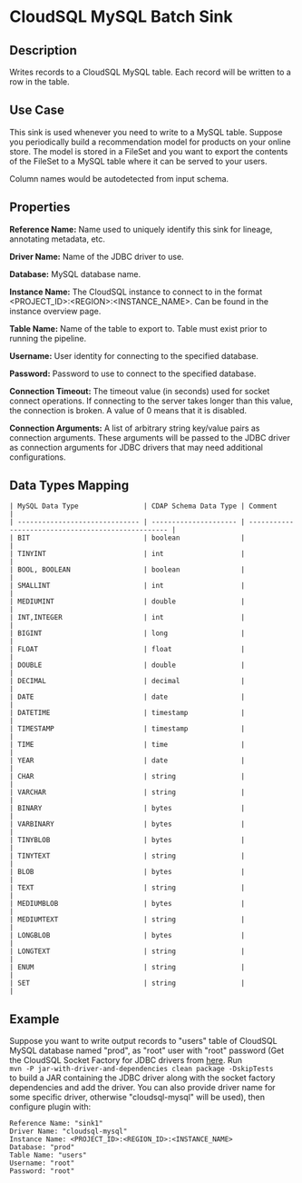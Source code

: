 # CloudSQL MySQL Batch Sink


Description
-----------
Writes records to a CloudSQL MySQL table. Each record will be written to a row in the table.


Use Case
--------
This sink is used whenever you need to write to a MySQL table.
Suppose you periodically build a recommendation model for products on your online store.
The model is stored in a FileSet and you want to export the contents
of the FileSet to a MySQL table where it can be served to your users.

Column names would be autodetected from input schema.

Properties
----------
**Reference Name:** Name used to uniquely identify this sink for lineage, annotating metadata, etc.

**Driver Name:** Name of the JDBC driver to use.

**Database:** MySQL database name.

**Instance Name:** The CloudSQL instance to connect to in the format <PROJECT_ID>:\<REGION>:<INSTANCE_NAME>. 
Can be found in the instance overview page.

**Table Name:** Name of the table to export to. Table must exist prior to running the pipeline.

**Username:** User identity for connecting to the specified database.

**Password:** Password to use to connect to the specified database.

**Connection Timeout:** The timeout value (in seconds) used for socket connect operations. If connecting to the server 
takes longer than this value, the connection is broken. A value of 0 means that it is disabled.

**Connection Arguments:** A list of arbitrary string key/value pairs as connection arguments. These arguments
will be passed to the JDBC driver as connection arguments for JDBC drivers that may need additional configurations.


Data Types Mapping
----------

    | MySQL Data Type                | CDAP Schema Data Type | Comment                                            |
    | ------------------------------ | --------------------- | -------------------------------------------------- |
    | BIT                            | boolean               |                                                    |
    | TINYINT                        | int                   |                                                    |
    | BOOL, BOOLEAN                  | boolean               |                                                    |
    | SMALLINT                       | int                   |                                                    |
    | MEDIUMINT                      | double                |                                                    |
    | INT,INTEGER                    | int                   |                                                    |
    | BIGINT                         | long                  |                                                    |
    | FLOAT                          | float                 |                                                    |
    | DOUBLE                         | double                |                                                    |
    | DECIMAL                        | decimal               |                                                    |
    | DATE                           | date                  |                                                    |
    | DATETIME                       | timestamp             |                                                    |
    | TIMESTAMP                      | timestamp             |                                                    |
    | TIME                           | time                  |                                                    |
    | YEAR                           | date                  |                                                    |
    | CHAR                           | string                |                                                    |
    | VARCHAR                        | string                |                                                    |
    | BINARY                         | bytes                 |                                                    |
    | VARBINARY                      | bytes                 |                                                    |
    | TINYBLOB                       | bytes                 |                                                    |
    | TINYTEXT                       | string                |                                                    |
    | BLOB                           | bytes                 |                                                    |
    | TEXT                           | string                |                                                    |
    | MEDIUMBLOB                     | bytes                 |                                                    |
    | MEDIUMTEXT                     | string                |                                                    |
    | LONGBLOB                       | bytes                 |                                                    |
    | LONGTEXT                       | string                |                                                    |
    | ENUM                           | string                |                                                    |
    | SET                            | string                |                                                    |


Example
-------
Suppose you want to write output records to "users" table of CloudSQL MySQL database named "prod", as "root" user with "root" password (Get the 
CloudSQL Socket Factory for JDBC drivers from [here](https://github.com/GoogleCloudPlatform/cloud-sql-jdbc-socket-factory). Run \
```mvn -P jar-with-driver-and-dependencies clean package -DskipTests``` \
to build a JAR containing the JDBC driver along with the socket factory dependencies and add the driver. You can also provide driver name 
for some specific driver, otherwise "cloudsql-mysql" will be used), then configure plugin with: 

```
Reference Name: "sink1"
Driver Name: "cloudsql-mysql"
Instance Name: <PROJECT_ID>:<REGION_ID>:<INSTANCE_NAME>
Database: "prod"
Table Name: "users"
Username: "root"
Password: "root"
```
